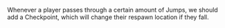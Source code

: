 Whenever a player passes through a certain amount of Jumps, we should add a Checkpoint, which will change their respawn location if they fall.